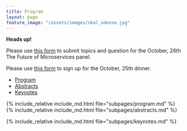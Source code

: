 ```yaml
---
title: Program
layout: page
feature_image: "/assets/images/skal_odense.jpg"
---
```


<div class="alert alert-info" role="alert"> <strong>Heads up!</strong> 

  <p>Please use 
  <span class="glyphicon glyphicon-arrow-right" aria-hidden="true"></span> 
  <a href="http://tinyurl.com/ms-panel-topics">this form</a> 
  <span class="glyphicon glyphicon-arrow-left" aria-hidden="true"></span> 
  to submit topics and question for the October, 26th The Future of Microservices panel.</p>

  <p>Please use 
    <span class="glyphicon glyphicon-arrow-right" aria-hidden="true"></span> 
    <a href="https://goo.gl/forms/BAv09swRBeQGWALO2">this form</a> 
    <span class="glyphicon glyphicon-arrow-left" aria-hidden="true"></span> 
    to sign up for the October, 25th dinner.</p>
</div>


<ul class="nav nav-tabs nav-justified">
  <li role="presentation" class="active">
    <a href="#program">Program</a></li>
  <li role="presentation"><a href="#abstracts">Abstracts</a></li>
  <li role="presentation"><a href="#keynotes">Keynotes</a></li>
</ul>

<div class="tab-content">
<div role="tabpanel" class="tab-pane active" id="program">
  {% include_relative include_md.html file="subpages/program.md" %}
</div>

<div role="tabpanel" class="tab-pane" id="abstracts">
  {% include_relative include_md.html file="subpages/abstracts.md" %}
</div>

<div role="tabpanel" class="tab-pane" id="keynotes" markdown="1">
 
  {% include_relative include_md.html file="subpages/keynotes.md" %}

</div>

<script>
$('.nav-tabs li a').click(function (e){e.preventDefault();$(this).tab('show');})
</script>
